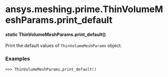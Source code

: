 <a id="ansys-meshing-prime-thinvolumemeshparams-print-default"></a>

# ansys.meshing.prime.ThinVolumeMeshParams.print_default

<a id="ansys.meshing.prime.ThinVolumeMeshParams.print_default"></a>

#### *static* ThinVolumeMeshParams.print_default()

Print the default values of `ThinVolumeMeshParams` object.

### Examples

```pycon
>>> ThinVolumeMeshParams.print_default()
```

<!-- !! processed by numpydoc !! -->
